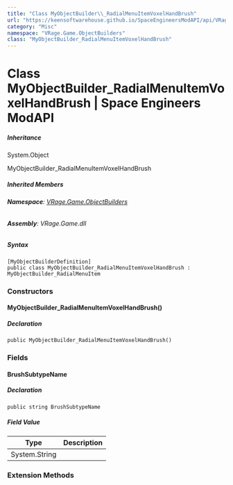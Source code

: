 ```yaml
---
title: "Class MyObjectBuilder\\_RadialMenuItemVoxelHandBrush"
url: "https://keensoftwarehouse.github.io/SpaceEngineersModAPI/api/VRage.Game.ObjectBuilders.MyObjectBuilder_RadialMenuItemVoxelHandBrush.html"
category: "Misc"
namespace: "VRage.Game.ObjectBuilders"
class: "MyObjectBuilder_RadialMenuItemVoxelHandBrush"
---
```


# Class MyObjectBuilder\_RadialMenuItemVoxelHandBrush | Space Engineers ModAPI

##### Inheritance

System.Object

MyObjectBuilder\_RadialMenuItemVoxelHandBrush

##### Inherited Members

###### **Namespace**: [VRage.Game.ObjectBuilders](https://keensoftwarehouse.github.io/SpaceEngineersModAPI/api/VRage.Game.ObjectBuilders.html)

###### **Assembly**: VRage.Game.dll

##### Syntax

```
[MyObjectBuilderDefinition]
public class MyObjectBuilder_RadialMenuItemVoxelHandBrush : MyObjectBuilder_RadialMenuItem
```

### Constructors

#### MyObjectBuilder\_RadialMenuItemVoxelHandBrush()

##### Declaration

```
public MyObjectBuilder_RadialMenuItemVoxelHandBrush()
```

### Fields

#### BrushSubtypeName

##### Declaration

```
public string BrushSubtypeName
```

##### Field Value

| Type | Description |
| --- | --- |
| System.String |     |

### Extension Methods